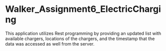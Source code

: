 # Walker_Assignment6_ElectricCharging
This application utilizes Rest programming by providing an updated list with available chargers, locations of the chargers, and the timestamp that the data was accessed as well from the server. 
